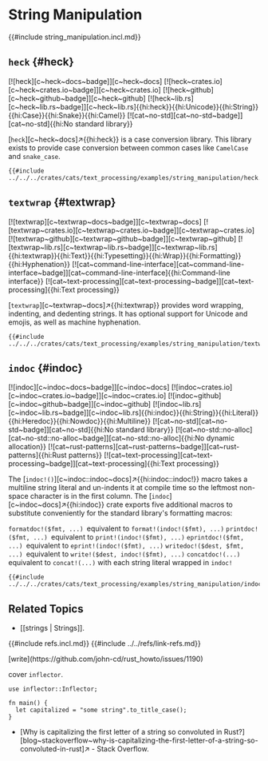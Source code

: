 # String Manipulation

{{#include string_manipulation.incl.md}}

## `heck` {#heck}

[![heck][c~heck~docs~badge]][c~heck~docs] [![heck~crates.io][c~heck~crates.io~badge]][c~heck~crates.io] [![heck~github][c~heck~github~badge]][c~heck~github] [![heck~lib.rs][c~heck~lib.rs~badge]][c~heck~lib.rs]{{hi:heck}}{{hi:Unicode}}{{hi:String}}{{hi:Case}}{{hi:Snake}}{{hi:Camel}} [![cat~no-std][cat~no-std~badge]][cat~no-std]{{hi:No standard library}}

[`heck`][c~heck~docs]↗{{hi:heck}} is a case conversion library. This library exists to provide case conversion between common cases like `CamelCase` and `snake_case`.

```rust,editable
{{#include ../../../crates/cats/text_processing/examples/string_manipulation/heck.rs:example}}
```

## `textwrap` {#textwrap}

[![textwrap][c~textwrap~docs~badge]][c~textwrap~docs] [![textwrap~crates.io][c~textwrap~crates.io~badge]][c~textwrap~crates.io] [![textwrap~github][c~textwrap~github~badge]][c~textwrap~github] [![textwrap~lib.rs][c~textwrap~lib.rs~badge]][c~textwrap~lib.rs]{{hi:textwrap}}{{hi:Text}}{{hi:Typesetting}}{{hi:Wrap}}{{hi:Formatting}}{{hi:Hyphenation}} [![cat~command-line-interface][cat~command-line-interface~badge]][cat~command-line-interface]{{hi:Command-line interface}} [![cat~text-processing][cat~text-processing~badge]][cat~text-processing]{{hi:Text processing}}

[`textwrap`][c~textwrap~docs]↗{{hi:textwrap}} provides word wrapping, indenting, and dedenting strings. It has optional support for Unicode and emojis, as well as machine hyphenation.

```rust,editable
{{#include ../../../crates/cats/text_processing/examples/string_manipulation/textwrap.rs:example}}
```

## `indoc` {#indoc}

[![indoc][c~indoc~docs~badge]][c~indoc~docs] [![indoc~crates.io][c~indoc~crates.io~badge]][c~indoc~crates.io] [![indoc~github][c~indoc~github~badge]][c~indoc~github] [![indoc~lib.rs][c~indoc~lib.rs~badge]][c~indoc~lib.rs]{{hi:indoc}}{{hi:String}}{{hi:Literal}}{{hi:Heredoc}}{{hi:Nowdoc}}{{hi:Multiline}} [![cat~no-std][cat~no-std~badge]][cat~no-std]{{hi:No standard library}} [![cat~no-std::no-alloc][cat~no-std::no-alloc~badge]][cat~no-std::no-alloc]{{hi:No dynamic allocation}} [![cat~rust-patterns][cat~rust-patterns~badge]][cat~rust-patterns]{{hi:Rust patterns}} [![cat~text-processing][cat~text-processing~badge]][cat~text-processing]{{hi:Text processing}}

The [`indoc!()`][c~indoc::indoc~docs]↗{{hi:indoc::indoc!}} macro takes a multiline string literal and un-indents it at compile time so the leftmost non-space character is in the first column.
The [`indoc`][c~indoc~docs]↗{{hi:indoc}} crate exports five additional macros to substitute conveniently for the standard library's formatting macros:

`formatdoc!($fmt, ...)` equivalent to `format!(indoc!($fmt), ...)`
`printdoc!($fmt, ...)` equivalent to `print!(indoc!($fmt), ...)`
`eprintdoc!($fmt, ...)` equivalent to `eprint!(indoc!($fmt), ...)`
`writedoc!($dest, $fmt, ...)` equivalent to `write!($dest, indoc!($fmt), ...)`
`concatdoc!(...)` equivalent to `concat!(...)` with each string literal wrapped in `indoc!`

```rust,editable
{{#include ../../../crates/cats/text_processing/examples/string_manipulation/indoc.rs:example}}
```

## Related Topics

- [[strings | Strings]].

{{#include refs.incl.md}}
{{#include ../../refs/link-refs.md}}

<div class="hidden">
[write](https://github.com/john-cd/rust_howto/issues/1190)

cover `inflector`.

```rust,noplayground
use inflector::Inflector;

fn main() {
  let capitalized = "some string".to_title_case();
}
```

- [Why is capitalizing the first letter of a string so convoluted in Rust?][blog~stackoverflow~why-is-capitalizing-the-first-letter-of-a-string-so-convoluted-in-rust]↗ - Stack Overflow.

</div>
